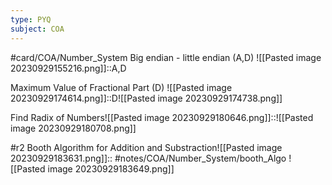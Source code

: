 ```yaml
---
type: PYQ
subject: COA
---
```

#card/COA/Number_System 
Big endian - little endian (A,D) ![[Pasted image 20230929155216.png]]::A,D <!--SR:!2023-10-31,3,250-->

 
Maximum Value of Fractional Part (D) ![[Pasted image 20230929174614.png]]::D![[Pasted image 20230929174738.png]] <!--SR:!2023-11-01,4,270-->


Find Radix of Numbers![[Pasted image 20230929180646.png]]::![[Pasted image 20230929180708.png]] <!--SR:!2023-11-01,4,270-->


 #r2 Booth Algorithm for Addition and Substraction![[Pasted image 20230929183631.png]]:: #notes/COA/Number_System/booth_Algo ![[Pasted image 20230929183649.png]]

